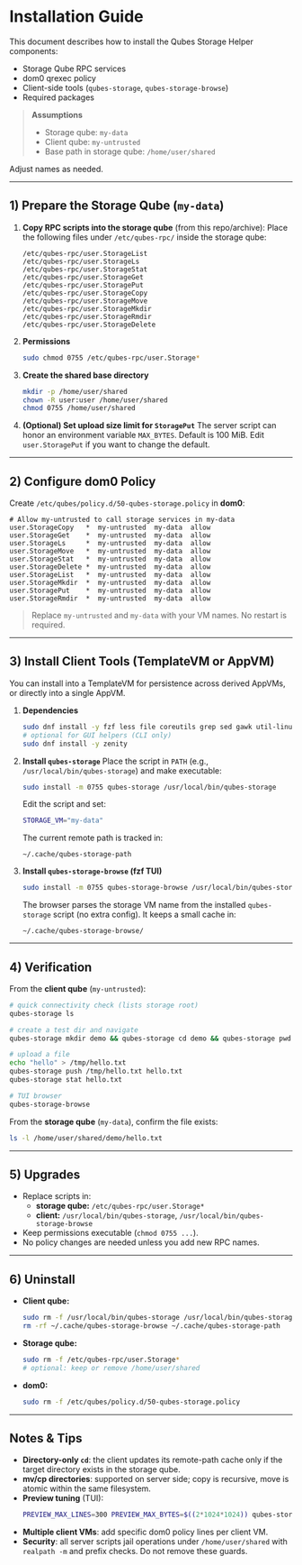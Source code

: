 # Installation Guide

This document describes how to install the Qubes Storage Helper components:
- Storage Qube RPC services
- dom0 qrexec policy
- Client-side tools (`qubes-storage`, `qubes-storage-browse`)
- Required packages

> **Assumptions**
> - Storage qube: `my-data`
> - Client qube: `my-untrusted`
> - Base path in storage qube: `/home/user/shared`

Adjust names as needed.

---

## 1) Prepare the Storage Qube (`my-data`)

1. **Copy RPC scripts into the storage qube** (from this repo/archive):
   Place the following files under `/etc/qubes-rpc/` inside the storage qube:
   ```text
   /etc/qubes-rpc/user.StorageList
   /etc/qubes-rpc/user.StorageLs
   /etc/qubes-rpc/user.StorageStat
   /etc/qubes-rpc/user.StorageGet
   /etc/qubes-rpc/user.StoragePut
   /etc/qubes-rpc/user.StorageCopy
   /etc/qubes-rpc/user.StorageMove
   /etc/qubes-rpc/user.StorageMkdir
   /etc/qubes-rpc/user.StorageRmdir
   /etc/qubes-rpc/user.StorageDelete
   ```

2. **Permissions**
   ```bash
   sudo chmod 0755 /etc/qubes-rpc/user.Storage*
   ```

3. **Create the shared base directory**
   ```bash
   mkdir -p /home/user/shared
   chown -R user:user /home/user/shared
   chmod 0755 /home/user/shared
   ```

4. **(Optional) Set upload size limit for `StoragePut`**
   The server script can honor an environment variable `MAX_BYTES`. Default is 100 MiB.
   Edit `user.StoragePut` if you want to change the default.

---

## 2) Configure dom0 Policy

Create `/etc/qubes/policy.d/50-qubes-storage.policy` in **dom0**:

```text
# Allow my-untrusted to call storage services in my-data
user.StorageCopy   *  my-untrusted  my-data  allow
user.StorageGet    *  my-untrusted  my-data  allow
user.StorageLs     *  my-untrusted  my-data  allow
user.StorageMove   *  my-untrusted  my-data  allow
user.StorageStat   *  my-untrusted  my-data  allow
user.StorageDelete *  my-untrusted  my-data  allow
user.StorageList   *  my-untrusted  my-data  allow
user.StorageMkdir  *  my-untrusted  my-data  allow
user.StoragePut    *  my-untrusted  my-data  allow
user.StorageRmdir  *  my-untrusted  my-data  allow
```

> Replace `my-untrusted` and `my-data` with your VM names. No restart is required.

---

## 3) Install Client Tools (TemplateVM or AppVM)

You can install into a TemplateVM for persistence across derived AppVMs, or directly into a single AppVM.

1. **Dependencies**
   ```bash
   sudo dnf install -y fzf less file coreutils grep sed gawk util-linux
   # optional for GUI helpers (CLI only)
   sudo dnf install -y zenity
   ```

2. **Install `qubes-storage`**
   Place the script in `PATH` (e.g., `/usr/local/bin/qubes-storage`) and make executable:
   ```bash
   sudo install -m 0755 qubes-storage /usr/local/bin/qubes-storage
   ```
   Edit the script and set:
   ```bash
   STORAGE_VM="my-data"
   ```
   The current remote path is tracked in:
   ```text
   ~/.cache/qubes-storage-path
   ```

3. **Install `qubes-storage-browse` (fzf TUI)**
   ```bash
   sudo install -m 0755 qubes-storage-browse /usr/local/bin/qubes-storage-browse
   ```
   The browser parses the storage VM name from the installed `qubes-storage` script (no extra config). It keeps a small cache in:
   ```text
   ~/.cache/qubes-storage-browse/
   ```

---

## 4) Verification

From the **client qube** (`my-untrusted`):

```bash
# quick connectivity check (lists storage root)
qubes-storage ls

# create a test dir and navigate
qubes-storage mkdir demo && qubes-storage cd demo && qubes-storage pwd

# upload a file
echo "hello" > /tmp/hello.txt
qubes-storage push /tmp/hello.txt hello.txt
qubes-storage stat hello.txt

# TUI browser
qubes-storage-browse
```

From the **storage qube** (`my-data`), confirm the file exists:
```bash
ls -l /home/user/shared/demo/hello.txt
```

---

## 5) Upgrades

- Replace scripts in:
  - **storage qube:** `/etc/qubes-rpc/user.Storage*`
  - **client:** `/usr/local/bin/qubes-storage`, `/usr/local/bin/qubes-storage-browse`
- Keep permissions executable (`chmod 0755 ...`).
- No policy changes are needed unless you add new RPC names.

---

## 6) Uninstall

- **Client qube:**
  ```bash
  sudo rm -f /usr/local/bin/qubes-storage /usr/local/bin/qubes-storage-browse
  rm -rf ~/.cache/qubes-storage-browse ~/.cache/qubes-storage-path
  ```

- **Storage qube:**
  ```bash
  sudo rm -f /etc/qubes-rpc/user.Storage*
  # optional: keep or remove /home/user/shared
  ```

- **dom0:**
  ```bash
  sudo rm -f /etc/qubes/policy.d/50-qubes-storage.policy
  ```

---

## Notes & Tips

- **Directory-only `cd`**: the client updates its remote-path cache only if the target directory exists in the storage qube.
- **mv/cp directories**: supported on server side; copy is recursive, move is atomic within the same filesystem.
- **Preview tuning** (TUI):
  ```bash
  PREVIEW_MAX_LINES=300 PREVIEW_MAX_BYTES=$((2*1024*1024)) qubes-storage-browse
  ```
- **Multiple client VMs**: add specific dom0 policy lines per client VM.
- **Security**: all server scripts jail operations under `/home/user/shared` with `realpath -m` and prefix checks. Do not remove these guards.
